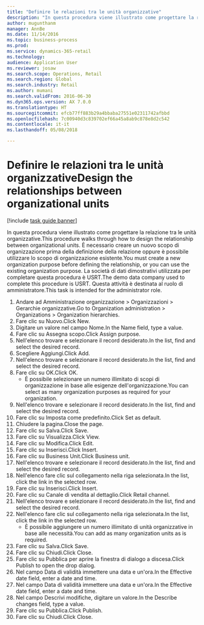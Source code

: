 ```yaml
--- 
title: "Definire le relazioni tra le unità organizzative"
description: "In questa procedura viene illustrato come progettare la relazione tra le unità organizzative."
author: mugunthanm
manager: AnnBe
ms.date: 11/14/2016
ms.topic: business-process
ms.prod: 
ms.service: dynamics-365-retail
ms.technology: 
audience: Application User
ms.reviewer: josaw
ms.search.scope: Operations, Retail
ms.search.region: Global
ms.search.industry: Retail
ms.author: mumani
ms.search.validFrom: 2016-06-30
ms.dyn365.ops.version: AX 7.0.0
ms.translationtype: HT
ms.sourcegitcommit: efcb77ff883b29a4bbaba27551e02311742afbbd
ms.openlocfilehash: 7c00940d3c839702ef66a45a8ab9c878e8d2c542
ms.contentlocale: it-it
ms.lasthandoff: 05/08/2018

---
```

# <a name="design-the-relationships-between-organizational-units"></a><span data-ttu-id="0e39a-103">Definire le relazioni tra le unità organizzative</span><span class="sxs-lookup"><span data-stu-id="0e39a-103">Design the relationships between organizational units</span></span>

[!include [task guide banner](../includes/task-guide-banner.md)]

<span data-ttu-id="0e39a-104">In questa procedura viene illustrato come progettare la relazione tra le unità organizzative.</span><span class="sxs-lookup"><span data-stu-id="0e39a-104">This procedure walks through how to design the relationship between organizational units.</span></span> <span data-ttu-id="0e39a-105">È necessario creare un nuovo scopo di organizzazione prima della definizione della relazione oppure è possibile utilizzare lo scopo di organizzazione esistente.</span><span class="sxs-lookup"><span data-stu-id="0e39a-105">You must create a new organization purpose before defining the relationship, or you can use the existing organization purpose.</span></span> <span data-ttu-id="0e39a-106">La società di dati dimostrativi utilizzata per completare questa procedura è USRT.</span><span class="sxs-lookup"><span data-stu-id="0e39a-106">The demo data company used to complete this procedure is USRT.</span></span> <span data-ttu-id="0e39a-107">Questa attività è destinata al ruolo di amministratore.</span><span class="sxs-lookup"><span data-stu-id="0e39a-107">This task is intended for the administrator role.</span></span>

1. <span data-ttu-id="0e39a-108">Andare ad Amministrazione organizzazione > Organizzazioni > Gerarchie organizzative.</span><span class="sxs-lookup"><span data-stu-id="0e39a-108">Go to Organization administration > Organizations > Organization hierarchies.</span></span>
2. <span data-ttu-id="0e39a-109">Fare clic su Nuovo.</span><span class="sxs-lookup"><span data-stu-id="0e39a-109">Click New.</span></span>
3. <span data-ttu-id="0e39a-110">Digitare un valore nel campo Nome.</span><span class="sxs-lookup"><span data-stu-id="0e39a-110">In the Name field, type a value.</span></span>
4. <span data-ttu-id="0e39a-111">Fare clic su Assegna scopo.</span><span class="sxs-lookup"><span data-stu-id="0e39a-111">Click Assign purpose.</span></span>
5. <span data-ttu-id="0e39a-112">Nell'elenco trovare e selezionare il record desiderato.</span><span class="sxs-lookup"><span data-stu-id="0e39a-112">In the list, find and select the desired record.</span></span>
6. <span data-ttu-id="0e39a-113">Scegliere Aggiungi.</span><span class="sxs-lookup"><span data-stu-id="0e39a-113">Click Add.</span></span>
7. <span data-ttu-id="0e39a-114">Nell'elenco trovare e selezionare il record desiderato.</span><span class="sxs-lookup"><span data-stu-id="0e39a-114">In the list, find and select the desired record.</span></span>
8. <span data-ttu-id="0e39a-115">Fare clic su OK.</span><span class="sxs-lookup"><span data-stu-id="0e39a-115">Click OK.</span></span>
    * <span data-ttu-id="0e39a-116">È possibile selezionare un numero illimitato di scopi di organizzazione in base alle esigenze dell'organizzazione.</span><span class="sxs-lookup"><span data-stu-id="0e39a-116">You can select as many organization purposes as required for your organization.</span></span>  
9. <span data-ttu-id="0e39a-117">Nell'elenco trovare e selezionare il record desiderato.</span><span class="sxs-lookup"><span data-stu-id="0e39a-117">In the list, find and select the desired record.</span></span>
10. <span data-ttu-id="0e39a-118">Fare clic su Imposta come predefinito.</span><span class="sxs-lookup"><span data-stu-id="0e39a-118">Click Set as default.</span></span>
11. <span data-ttu-id="0e39a-119">Chiudere la pagina.</span><span class="sxs-lookup"><span data-stu-id="0e39a-119">Close the page.</span></span>
12. <span data-ttu-id="0e39a-120">Fare clic su Salva.</span><span class="sxs-lookup"><span data-stu-id="0e39a-120">Click Save.</span></span>
13. <span data-ttu-id="0e39a-121">Fare clic su Visualizza.</span><span class="sxs-lookup"><span data-stu-id="0e39a-121">Click View.</span></span>
14. <span data-ttu-id="0e39a-122">Fare clic su Modifica.</span><span class="sxs-lookup"><span data-stu-id="0e39a-122">Click Edit.</span></span>
15. <span data-ttu-id="0e39a-123">Fare clic su Inserisci.</span><span class="sxs-lookup"><span data-stu-id="0e39a-123">Click Insert.</span></span>
16. <span data-ttu-id="0e39a-124">Fare clic su Business Unit.</span><span class="sxs-lookup"><span data-stu-id="0e39a-124">Click Business unit.</span></span>
17. <span data-ttu-id="0e39a-125">Nell'elenco trovare e selezionare il record desiderato.</span><span class="sxs-lookup"><span data-stu-id="0e39a-125">In the list, find and select the desired record.</span></span>
18. <span data-ttu-id="0e39a-126">Nell'elenco fare clic sul collegamento nella riga selezionata.</span><span class="sxs-lookup"><span data-stu-id="0e39a-126">In the list, click the link in the selected row.</span></span>
19. <span data-ttu-id="0e39a-127">Fare clic su Inserisci.</span><span class="sxs-lookup"><span data-stu-id="0e39a-127">Click Insert.</span></span>
20. <span data-ttu-id="0e39a-128">Fare clic su Canale di vendita al dettaglio.</span><span class="sxs-lookup"><span data-stu-id="0e39a-128">Click Retail channel.</span></span>
21. <span data-ttu-id="0e39a-129">Nell'elenco trovare e selezionare il record desiderato.</span><span class="sxs-lookup"><span data-stu-id="0e39a-129">In the list, find and select the desired record.</span></span>
22. <span data-ttu-id="0e39a-130">Nell'elenco fare clic sul collegamento nella riga selezionata.</span><span class="sxs-lookup"><span data-stu-id="0e39a-130">In the list, click the link in the selected row.</span></span>
    * <span data-ttu-id="0e39a-131">È possibile aggiungere un numero illimitato di unità organizzative in base alle necessità.</span><span class="sxs-lookup"><span data-stu-id="0e39a-131">You can add as many organization units as is required.</span></span>  
23. <span data-ttu-id="0e39a-132">Fare clic su Salva.</span><span class="sxs-lookup"><span data-stu-id="0e39a-132">Click Save.</span></span>
24. <span data-ttu-id="0e39a-133">Fare clic su Chiudi.</span><span class="sxs-lookup"><span data-stu-id="0e39a-133">Click Close.</span></span>
25. <span data-ttu-id="0e39a-134">Fare clic su Pubblica per aprire la finestra di dialogo a discesa.</span><span class="sxs-lookup"><span data-stu-id="0e39a-134">Click Publish to open the drop dialog.</span></span>
26. <span data-ttu-id="0e39a-135">Nel campo Data di validità immettere una data e un'ora.</span><span class="sxs-lookup"><span data-stu-id="0e39a-135">In the Effective date field, enter a date and time.</span></span>
27. <span data-ttu-id="0e39a-136">Nel campo Data di validità immettere una data e un'ora.</span><span class="sxs-lookup"><span data-stu-id="0e39a-136">In the Effective date field, enter a date and time.</span></span>
28. <span data-ttu-id="0e39a-137">Nel campo Descrivi modifiche, digitare un valore.</span><span class="sxs-lookup"><span data-stu-id="0e39a-137">In the Describe changes field, type a value.</span></span>
29. <span data-ttu-id="0e39a-138">Fare clic su Pubblica.</span><span class="sxs-lookup"><span data-stu-id="0e39a-138">Click Publish.</span></span>
30. <span data-ttu-id="0e39a-139">Fare clic su Chiudi.</span><span class="sxs-lookup"><span data-stu-id="0e39a-139">Click Close.</span></span>


